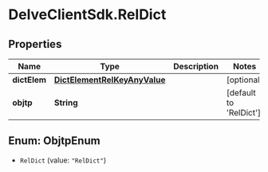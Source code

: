 # DelveClientSdk.RelDict

## Properties

Name | Type | Description | Notes
------------ | ------------- | ------------- | -------------
**dictElem** | [**DictElementRelKeyAnyValue**](DictElementRelKeyAnyValue.md) |  | [optional] 
**objtp** | **String** |  | [default to &#39;RelDict&#39;]



## Enum: ObjtpEnum


* `RelDict` (value: `"RelDict"`)




